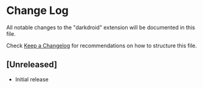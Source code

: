 # Change Log

All notable changes to the "darkdroid" extension will be documented in this file.

Check [Keep a Changelog](http://keepachangelog.com/) for recommendations on how to structure this file.

## [Unreleased]

- Initial release
